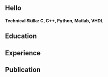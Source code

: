 ## Hello

#### Technical Skilla: C, C++, Python, Matlab, VHDL

## Education

## Experience

## Publication

